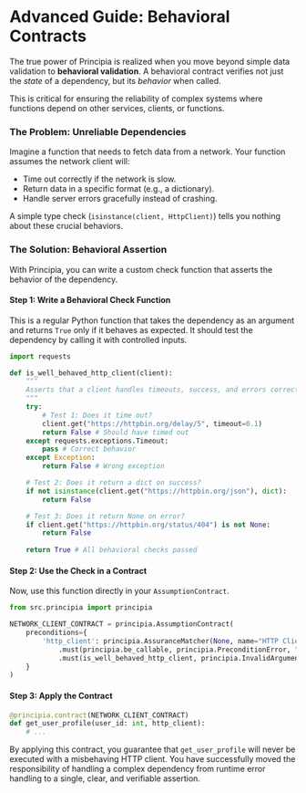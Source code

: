 # Advanced Guide: Behavioral Contracts

The true power of Principia is realized when you move beyond simple data validation to **behavioral validation**. A behavioral contract verifies not just the *state* of a dependency, but its *behavior* when called.

This is critical for ensuring the reliability of complex systems where functions depend on other services, clients, or functions.

### The Problem: Unreliable Dependencies

Imagine a function that needs to fetch data from a network. Your function assumes the network client will:
*   Time out correctly if the network is slow.
*   Return data in a specific format (e.g., a dictionary).
*   Handle server errors gracefully instead of crashing.

A simple type check (`isinstance(client, HttpClient)`) tells you nothing about these crucial behaviors.

### The Solution: Behavioral Assertion

With Principia, you can write a custom check function that asserts the behavior of the dependency.

#### Step 1: Write a Behavioral Check Function

This is a regular Python function that takes the dependency as an argument and returns `True` only if it behaves as expected. It should test the dependency by calling it with controlled inputs.

```python
import requests

def is_well_behaved_http_client(client):
    """
    Asserts that a client handles timeouts, success, and errors correctly.
    """
    try:
        # Test 1: Does it time out?
        client.get("https://httpbin.org/delay/5", timeout=0.1)
        return False # Should have timed out
    except requests.exceptions.Timeout:
        pass # Correct behavior
    except Exception:
        return False # Wrong exception

    # Test 2: Does it return a dict on success?
    if not isinstance(client.get("https://httpbin.org/json"), dict):
        return False

    # Test 3: Does it return None on error?
    if client.get("https://httpbin.org/status/404") is not None:
        return False
        
    return True # All behavioral checks passed
```

#### Step 2: Use the Check in a Contract

Now, use this function directly in your `AssumptionContract`.

```python
from src.principia import principia

NETWORK_CLIENT_CONTRACT = principia.AssumptionContract(
    preconditions={
        'http_client': principia.AssuranceMatcher(None, name="HTTP Client")
            .must(principia.be_callable, principia.PreconditionError, "{name} must be a callable object.")
            .must(is_well_behaved_http_client, principia.InvalidArgumentError, "{name} does not meet the behavioral contract for a safe HTTP client.")
    }
)
```

#### Step 3: Apply the Contract

```python
@principia.contract(NETWORK_CLIENT_CONTRACT)
def get_user_profile(user_id: int, http_client):
    # ...
```

By applying this contract, you guarantee that `get_user_profile` will never be executed with a misbehaving HTTP client. You have successfully moved the responsibility of handling a complex dependency from runtime error handling to a single, clear, and verifiable assertion.
